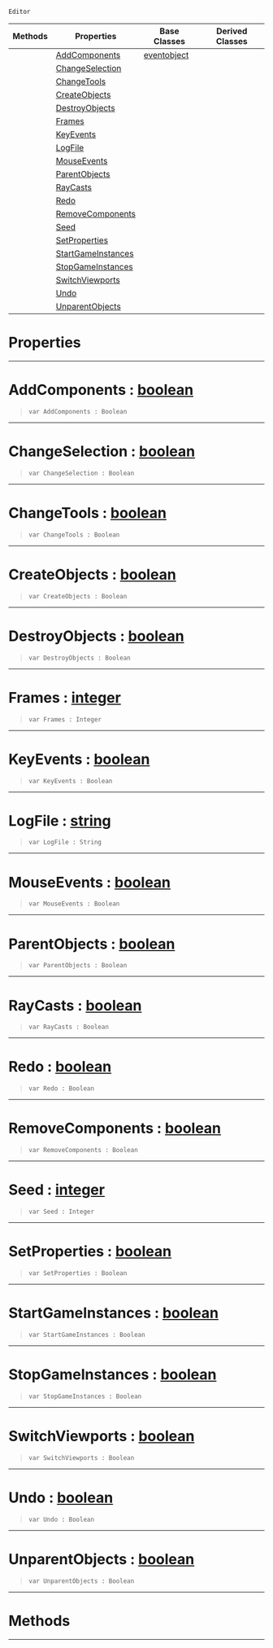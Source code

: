  `Editor`

|Methods|Properties|Base Classes|Derived Classes|
|---|---|---|---|
| |[ AddComponents](https://github.com/ZilchEngine/ZilchDocs/blob/master/code_reference/class_reference/stresstest.md#addcomponents-zilch-engin)|[eventobject](https://github.com/ZilchEngine/ZilchDocs/blob/master/code_reference/class_reference/eventobject.md)| |
| |[ ChangeSelection](https://github.com/ZilchEngine/ZilchDocs/blob/master/code_reference/class_reference/stresstest.md#changeselection-zilch-eng)| | |
| |[ ChangeTools](https://github.com/ZilchEngine/ZilchDocs/blob/master/code_reference/class_reference/stresstest.md#changetools-zilch-engine)| | |
| |[ CreateObjects](https://github.com/ZilchEngine/ZilchDocs/blob/master/code_reference/class_reference/stresstest.md#createobjects-zilch-engin)| | |
| |[ DestroyObjects](https://github.com/ZilchEngine/ZilchDocs/blob/master/code_reference/class_reference/stresstest.md#destroyobjects-zilch-engi)| | |
| |[ Frames](https://github.com/ZilchEngine/ZilchDocs/blob/master/code_reference/class_reference/stresstest.md#frames-zilch-engine-docum)| | |
| |[ KeyEvents](https://github.com/ZilchEngine/ZilchDocs/blob/master/code_reference/class_reference/stresstest.md#keyevents-zilch-engine-do)| | |
| |[ LogFile](https://github.com/ZilchEngine/ZilchDocs/blob/master/code_reference/class_reference/stresstest.md#logfile-zilch-engine-docu)| | |
| |[ MouseEvents](https://github.com/ZilchEngine/ZilchDocs/blob/master/code_reference/class_reference/stresstest.md#mouseevents-zilch-engine)| | |
| |[ ParentObjects](https://github.com/ZilchEngine/ZilchDocs/blob/master/code_reference/class_reference/stresstest.md#parentobjects-zilch-engin)| | |
| |[ RayCasts](https://github.com/ZilchEngine/ZilchDocs/blob/master/code_reference/class_reference/stresstest.md#raycasts-zilch-engine-doc)| | |
| |[ Redo](https://github.com/ZilchEngine/ZilchDocs/blob/master/code_reference/class_reference/stresstest.md#redo-zilch-engine-documen)| | |
| |[ RemoveComponents](https://github.com/ZilchEngine/ZilchDocs/blob/master/code_reference/class_reference/stresstest.md#removecomponents-zilch-en)| | |
| |[ Seed](https://github.com/ZilchEngine/ZilchDocs/blob/master/code_reference/class_reference/stresstest.md#seed-zilch-engine-documen)| | |
| |[ SetProperties](https://github.com/ZilchEngine/ZilchDocs/blob/master/code_reference/class_reference/stresstest.md#setproperties-zilch-engin)| | |
| |[ StartGameInstances](https://github.com/ZilchEngine/ZilchDocs/blob/master/code_reference/class_reference/stresstest.md#startgameinstances-zero)| | |
| |[ StopGameInstances](https://github.com/ZilchEngine/ZilchDocs/blob/master/code_reference/class_reference/stresstest.md#stopgameinstances-zilch-e)| | |
| |[ SwitchViewports](https://github.com/ZilchEngine/ZilchDocs/blob/master/code_reference/class_reference/stresstest.md#switchviewports-zilch-eng)| | |
| |[ Undo](https://github.com/ZilchEngine/ZilchDocs/blob/master/code_reference/class_reference/stresstest.md#undo-zilch-engine-documen)| | |
| |[ UnparentObjects](https://github.com/ZilchEngine/ZilchDocs/blob/master/code_reference/class_reference/stresstest.md#unparentobjects-zilch-eng)| | |


 #  Properties


---  
 #  AddComponents : [boolean](https://github.com/ZilchEngine/ZilchDocs/blob/master/code_reference/nada_base_types/boolean.md)

> 
> ``` lang=cpp, name=Nada
> var AddComponents : Boolean


---  
 #  ChangeSelection : [boolean](https://github.com/ZilchEngine/ZilchDocs/blob/master/code_reference/nada_base_types/boolean.md)

> 
> ``` lang=cpp, name=Nada
> var ChangeSelection : Boolean


---  
 #  ChangeTools : [boolean](https://github.com/ZilchEngine/ZilchDocs/blob/master/code_reference/nada_base_types/boolean.md)

> 
> ``` lang=cpp, name=Nada
> var ChangeTools : Boolean


---  
 #  CreateObjects : [boolean](https://github.com/ZilchEngine/ZilchDocs/blob/master/code_reference/nada_base_types/boolean.md)

> 
> ``` lang=cpp, name=Nada
> var CreateObjects : Boolean


---  
 #  DestroyObjects : [boolean](https://github.com/ZilchEngine/ZilchDocs/blob/master/code_reference/nada_base_types/boolean.md)

> 
> ``` lang=cpp, name=Nada
> var DestroyObjects : Boolean


---  
 #  Frames : [integer](https://github.com/ZilchEngine/ZilchDocs/blob/master/code_reference/nada_base_types/integer.md)

> 
> ``` lang=cpp, name=Nada
> var Frames : Integer


---  
 #  KeyEvents : [boolean](https://github.com/ZilchEngine/ZilchDocs/blob/master/code_reference/nada_base_types/boolean.md)

> 
> ``` lang=cpp, name=Nada
> var KeyEvents : Boolean


---  
 #  LogFile : [string](https://github.com/ZilchEngine/ZilchDocs/blob/master/code_reference/nada_base_types/string.md)

> 
> ``` lang=cpp, name=Nada
> var LogFile : String


---  
 #  MouseEvents : [boolean](https://github.com/ZilchEngine/ZilchDocs/blob/master/code_reference/nada_base_types/boolean.md)

> 
> ``` lang=cpp, name=Nada
> var MouseEvents : Boolean


---  
 #  ParentObjects : [boolean](https://github.com/ZilchEngine/ZilchDocs/blob/master/code_reference/nada_base_types/boolean.md)

> 
> ``` lang=cpp, name=Nada
> var ParentObjects : Boolean


---  
 #  RayCasts : [boolean](https://github.com/ZilchEngine/ZilchDocs/blob/master/code_reference/nada_base_types/boolean.md)

> 
> ``` lang=cpp, name=Nada
> var RayCasts : Boolean


---  
 #  Redo : [boolean](https://github.com/ZilchEngine/ZilchDocs/blob/master/code_reference/nada_base_types/boolean.md)

> 
> ``` lang=cpp, name=Nada
> var Redo : Boolean


---  
 #  RemoveComponents : [boolean](https://github.com/ZilchEngine/ZilchDocs/blob/master/code_reference/nada_base_types/boolean.md)

> 
> ``` lang=cpp, name=Nada
> var RemoveComponents : Boolean


---  
 #  Seed : [integer](https://github.com/ZilchEngine/ZilchDocs/blob/master/code_reference/nada_base_types/integer.md)

> 
> ``` lang=cpp, name=Nada
> var Seed : Integer


---  
 #  SetProperties : [boolean](https://github.com/ZilchEngine/ZilchDocs/blob/master/code_reference/nada_base_types/boolean.md)

> 
> ``` lang=cpp, name=Nada
> var SetProperties : Boolean


---  
 #  StartGameInstances : [boolean](https://github.com/ZilchEngine/ZilchDocs/blob/master/code_reference/nada_base_types/boolean.md)

> 
> ``` lang=cpp, name=Nada
> var StartGameInstances : Boolean


---  
 #  StopGameInstances : [boolean](https://github.com/ZilchEngine/ZilchDocs/blob/master/code_reference/nada_base_types/boolean.md)

> 
> ``` lang=cpp, name=Nada
> var StopGameInstances : Boolean


---  
 #  SwitchViewports : [boolean](https://github.com/ZilchEngine/ZilchDocs/blob/master/code_reference/nada_base_types/boolean.md)

> 
> ``` lang=cpp, name=Nada
> var SwitchViewports : Boolean


---  
 #  Undo : [boolean](https://github.com/ZilchEngine/ZilchDocs/blob/master/code_reference/nada_base_types/boolean.md)

> 
> ``` lang=cpp, name=Nada
> var Undo : Boolean


---  
 #  UnparentObjects : [boolean](https://github.com/ZilchEngine/ZilchDocs/blob/master/code_reference/nada_base_types/boolean.md)

> 
> ``` lang=cpp, name=Nada
> var UnparentObjects : Boolean


---  
 #  Methods


---  
 

 